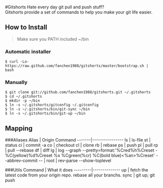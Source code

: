 #Gitshorts
Hate every day git pull and push stuff?  
Gitshorts provide a set of commands to help you make your git life easier.

## How to Install
> Make sure you PATH included ~/bin

### Automatic installer
```
$ curl -Lo- https://raw.github.com/fanchen1988/gitshorts/master/bootstrap.sh | bash
```

### Manually
```
$ git clone git://github.com/fanchen1988/gitshorts.git ~/.gitshorts
$ cd ~/.gitshorts
$ mkdir -p ~/bin
$ ln -s ~/.gitshorts/gitconfig ~/.gitconfig
$ ln -s ~/.gitshorts/bin/git-sync ~/bin
$ ln -s ~/.gitshorts/bin/git-up ~/bin
```

## Mapping

###Aliases
 Alias | Origin Command
-------|----------------
 ls    | ls-file
 st    | status
 ci    | commit -a
 co    | checkout
 cl    | clone
 rb    | rebase
 ps    | push
 pl    | pull
 rp    | pull --rebase
 df    | diff
 lg    | log --graph --pretty=format:'%Cred%h%Creset -%C(yellow)%d%Creset %s %Cgreen(%cr) %C(bold blue)<%an>%Creset' --abbrev-commit -- |
 root  |  rev-parse --show-toplevel

###Utils
 Command | What it does
---------|--------------
 up      | fetch the latest code from your origin repo. rebase all your branchs.
 sync    | git up; git push
